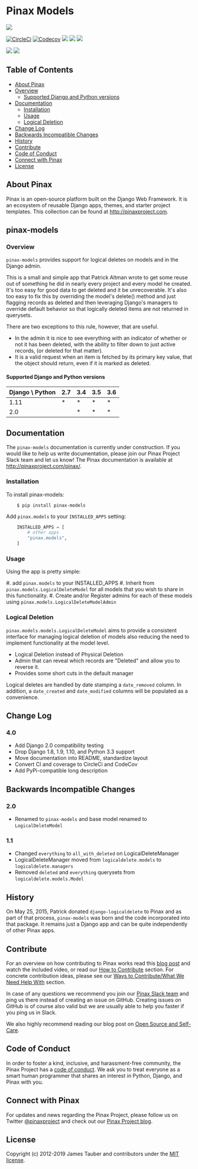 # Pinax Models

[![](https://img.shields.io/pypi/v/pinax-models.svg)](https://pypi.python.org/pypi/pinax-models/)

[![CircleCi](https://img.shields.io/circleci/project/github/pinax/pinax-models.svg)](https://circleci.com/gh/pinax/pinax-models)
[![Codecov](https://img.shields.io/codecov/c/github/pinax/pinax-models.svg)](https://codecov.io/gh/pinax/pinax-models)
[![](https://img.shields.io/github/contributors/pinax/pinax-models.svg)](https://github.com/pinax/pinax-models/graphs/contributors)
[![](https://img.shields.io/github/issues-pr/pinax/pinax-models.svg)](https://github.com/pinax/pinax-models/pulls)
[![](https://img.shields.io/github/issues-pr-closed/pinax/pinax-models.svg)](https://github.com/pinax/pinax-models/pulls?q=is%3Apr+is%3Aclosed)

[![](http://slack.pinaxproject.com/badge.svg)](http://slack.pinaxproject.com/)
[![](https://img.shields.io/badge/license-MIT-blue.svg)](https://opensource.org/licenses/MIT)


## Table of Contents

* [About Pinax](#about-pinax)
* [Overview](#overview)
  * [Supported Django and Python versions](#supported-django-and-python-versions)
* [Documentation](#documentation)
  * [Installation](#installation)
  * [Usage](#usage)
  * [Logical Deletion](#logical-deletion)
* [Change Log](#change-log)
* [Backwards Incompatible Changes](#backwards-incompatible-changes)
* [History](#history)
* [Contribute](#contribute)
* [Code of Conduct](#code-of-conduct)
* [Connect with Pinax](#connect-with-pinax)
* [License](#license)


## About Pinax

Pinax is an open-source platform built on the Django Web Framework. It is an ecosystem of reusable Django apps, themes, and starter project templates. This collection can be found at http://pinaxproject.com.


## pinax-models

### Overview

``pinax-models`` provides support for logical deletes on models and in the Django admin.

This is a small and simple app that Patrick Altman wrote to get some reuse out
of something he did in nearly every project and every model he created.  It's
too easy for good data to get deleted and it be unrecoverable.  It's also too
easy to fix this by overriding the model's delete() method and just flagging
records as deleted and then leveraging Django's managers to override default
behavior so that logically deleted items are not returned in querysets.

There are two exceptions to this rule, however, that are useful.

* In the admin it is nice to see everything with an indicator of whether or not
   it has been deleted, with the ability to filter down to just active records,
   (or deleted for that matter).
* It is a valid request when an item is fetched by its primary key value, that
   the object should return, even if it is marked as deleted.
   
#### Supported Django and Python versions

Django \ Python | 2.7 | 3.4 | 3.5 | 3.6
--------------- | --- | --- | --- | ---
1.11 |  *  |  *  |  *  |  *  
2.0  |     |  *  |  *  |  *


## Documentation

The ``pinax-models`` documentation is currently under construction. If you would like to help us write documentation, please join our Pinax Project Slack team and let us know! The Pinax documentation is available at http://pinaxproject.com/pinax/.

### Installation

To install pinax-models:

```shell
    $ pip install pinax-models
```

Add `pinax.models` to your `INSTALLED_APPS` setting:

```python
    INSTALLED_APPS = [
        # other apps
        "pinax.models",
    ]
```

### Usage

Using the app is pretty simple:

#. add `pinax.models` to your INSTALLED_APPS
#. Inherit from ``pinax.models.LogicalDeleteModel`` for all models that you wish
   to share in this functionality.
#. Create and/or Register admins for each of these models using
   ``pinax.models.LogicalDeleteModelAdmin``

### Logical Deletion

`pinax.models.models.LogicalDeleteModel` aims to provide a consistent interface for
managing logical deletion of models also reducing the need to implement
functionality at the model level.

* Logical Deletion instead of Physical Deletion
* Admin that can reveal which records are "Deleted" and allow you to reverse it.
* Provides some short cuts in the default manager

Logical deletes are handled by date stamping a `date_removed` column.  In
addition, a ``date_created`` and ``date_modified`` columns will be populated as a
convenience.


## Change Log

### 4.0

* Add Django 2.0 compatibility testing
* Drop Django 1.8, 1.9, 1.10, and Python 3.3 support
* Move documentation into README, standardize layout
* Convert CI and coverage to CircleCi and CodeCov
* Add PyPi-compatible long description


## Backwards Incompatible Changes

### 2.0

* Renamed to ``pinax-models`` and base model renamed to ``LogicalDeleteModel``

### 1.1

* Changed ``everything`` to ``all_with_deleted`` on LogicalDeleteManager
* LogicalDeleteManager moved from ``logicaldelete.models`` to ``logicaldelete.managers``
* Removed ``deleted`` and ``everything`` querysets from ``logicaldelete.models.Model``


## History

On May 25, 2015, Patrick donated ``django-logicaldelete`` to Pinax and as part of
that process, ``pinax-models`` was born and the code incorporated into that
package. It remains just a Django app and can be quite independently of other
Pinax apps.


## Contribute

For an overview on how contributing to Pinax works read this [blog post](http://blog.pinaxproject.com/2016/02/26/recap-february-pinax-hangout/)
and watch the included video, or read our [How to Contribute](http://pinaxproject.com/pinax/how_to_contribute/) section.
For concrete contribution ideas, please see our
[Ways to Contribute/What We Need Help With](http://pinaxproject.com/pinax/ways_to_contribute/) section.

In case of any questions we recommend you join our [Pinax Slack team](http://slack.pinaxproject.com)
and ping us there instead of creating an issue on GitHub. Creating issues on GitHub is of course
also valid but we are usually able to help you faster if you ping us in Slack.

We also highly recommend reading our blog post on [Open Source and Self-Care](http://blog.pinaxproject.com/2016/01/19/open-source-and-self-care/).


## Code of Conduct

In order to foster a kind, inclusive, and harassment-free community, the Pinax Project
has a [code of conduct](http://pinaxproject.com/pinax/code_of_conduct/).
We ask you to treat everyone as a smart human programmer that shares an interest in Python, Django, and Pinax with you.


## Connect with Pinax

For updates and news regarding the Pinax Project, please follow us on Twitter [@pinaxproject](https://twitter.com/pinaxproject)
and check out our [Pinax Project blog](http://blog.pinaxproject.com).


## License

Copyright (c) 2012-2019 James Tauber and contributors under the [MIT license](https://opensource.org/licenses/MIT).